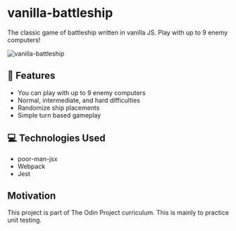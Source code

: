 # vanilla-battleship
The classic game of battleship written in vanilla JS. Play with up to 9 enemy computers!

![vanilla-battleship](https://i.imgur.com/OdMTkWV.png)

## :rocket: Features
- You can play with up to 9 enemy computers
- Normal, intermediate, and hard difficulties
- Randomize ship placements
- Simple turn based gameplay

## 💻 Technologies Used
- poor-man-jsx
- Webpack
- Jest

## Motivation
This project is part of The Odin Project curriculum. This is mainly to practice unit testing.
